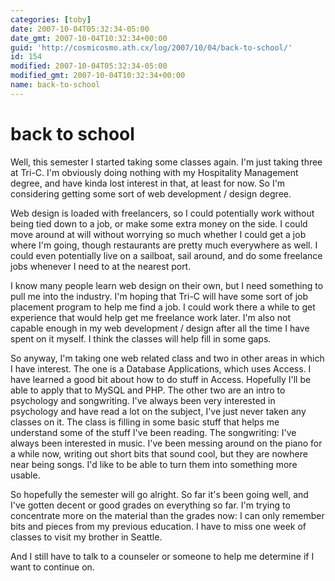 ```yaml
---
categories: [toby]
date: 2007-10-04T05:32:34-05:00
date_gmt: 2007-10-04T10:32:34+00:00
guid: 'http://cosmicosmo.ath.cx/log/2007/10/04/back-to-school/'
id: 154
modified: 2007-10-04T05:32:34-05:00
modified_gmt: 2007-10-04T10:32:34+00:00
name: back-to-school
---
```


back to school
==============

Well, this semester I started taking some classes again.  I'm just taking three at Tri-C.  I'm obviously doing nothing with my Hospitality Management degree, and have kinda lost interest in that, at least for now.  So I'm considering getting some sort of web development / design degree.

Web design is loaded with freelancers, so I could potentially work without being tied down to a job, or make some extra money on the side.  I could move around at will without worrying so much whether I could get a job where I'm going, though restaurants are pretty much everywhere as well.  I could even potentially live on a sailboat, sail around, and do some freelance jobs whenever I need to at the nearest port.

I know many people learn web design on their own, but I need something to pull me into the industry.  I'm hoping that Tri-C will have some sort of job placement program to help me find a job.  I could work there a while to get experience that would help get me freelance work later.  I'm also not capable enough in my web development / design after all the time I have spent on it myself.  I think the classes will help fill in some gaps.

So anyway, I'm taking one web related class and two in other areas in which I have interest.  The one is a Database Applications, which uses Access.  I have learned a good bit about how to do stuff in Access.  Hopefully I'll be able to apply that to MySQL and PHP.  The other two are an intro to psychology and songwriting.  I've always been very interested in psychology and have read a lot on the subject, I've just never taken any classes on it.  The class is filling in some basic stuff that helps me understand some of the stuff I've been reading.  The songwriting:  I've always been interested in music.  I've been messing around on the piano for a while now, writing out short bits that sound cool, but they are nowhere near being songs.  I'd like to be able to turn them into something more usable.

So hopefully the semester will go alright.  So far it's been going well, and I've gotten decent or good grades on everything so far.  I'm trying to concentrate more on the material than the grades now:  I can only remember bits and pieces from my previous education.  I have to miss one week of classes to visit my brother in Seattle.

And I still have to talk to a counseler or someone to help me determine if I want to continue on.
